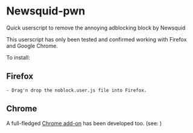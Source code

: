 # Newsquid-pwn
Quick userscript to remove the annoying adblocking block by Newsquid

This userscript has only been tested and confirmed working with Firefox and Google Chrome. 

To install: 

## Firefox 
	- Drag'n drop the noblock.user.js file into Firefox. 

## Chrome

A full-fledged [Chrome add-on](https://github.com/phildk/browser-extensions/tree/master/newsquid-blocker) has been developed too. (see: )
